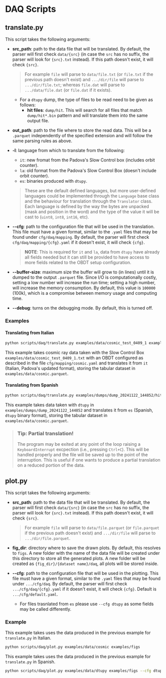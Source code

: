 # DAQ Scripts

## translate.py

This script takes the following arguments:

- **src_path**: path to the data file that will be translated. 
By default, the parser will first check `data/{src}` (in case the `src` has no suffix, the parser will look for `{src}.txt` instead). If this path doesn't exist, it will check `{src}`.
    > For example `file` will parse to `data/file.txt` (or `file.txt` if the previous path doesn't exist) and `.../dir/file` will parse to `.../dir/file.txt`; whereas `file.dat` will parse to `.../data/file.dat` (or `file.dat` if it exists).
    
    - For a `dtupy` dump, the type of files to be read need to be given as follows:
        - **hit files**: `dump/hit`. This will search for all files that match `dump/hit*.bin` pattern and will translate them into the same output file.


- **out_path**: path to the file where to store the read data. This will be a `.parquet` independently of the specified extension and will follow the same parsing rules as above.

- **-l**: language from which to translate from the following:
    - `it`: new fromat from the Padova's Slow Control box (includes orbit counter).
    - `la`: old format from the Padova's Slow Control Box (doesn't include orbit counter).
    - `es`: binaries produced with `dtupy`.

    > These are the default defined languages, but more user-defined languages could be implemented through the `Language` base class and the behaviour for translation through the `Translator` class. Each language is defined by the way the bytes are unpacked (mask and position in the word) and the type of the value it will be cast to (`uint8`, `int8`, `int16`, etc).

- **--cfg**: path to the configuration file that will be used in the translation. This file must have a given format, similar to the `.yaml` files that may be found under `cfg/daq/mapping`. By default, the parser will first check `cfg/daq/mapping/{cfg}.yaml` if it doesn't exist, it will check `{cfg}`.
    > **NOTE**: This is required for `it` and `la`, data from `dtupy` have already all fields needed but it can still be provided to have access to more fields related to the OBDT setup configuration.

- **--buffer-size**: maximum size the buffer will grow to (in lines) until it is dumped to the output `.parquet` file. Since I/O is computationally costly, setting a low number will increase the run time; setting a high number, will increase the memory consumption. By default, this value is `100000` (100k), which is a compromise between memory usage and computing time.

- **--debug**: turns on the debugging mode. By default, this is turned off.


### Examples
#### Translating from Italian
```bash
python scripts/daq/translate.py examples/data/cosmic_test_0409_1 examples/data/cosmic -l it --cfg cosmic
```

This example takes cosmic ray data taken with the Slow Control Box `examples/data/cosmic_test_0409_1.txt` with an OBDT configured as described in the file `cfg/mapping/cosmic.yaml` and translates it from `it` (Italian, Padova's updated format), storing the tabular dataset in `examples/data/cosmic.parquet`.

#### Translating from Spanish
```bash
python scripts/daq/translate.py examples/dumps/dump_20241122_144852/hits examples/data/dtupy -l es
```

This example takes data taken with `dtupy` in `examples/dumps/dump_20241122_144852` and translates it from `es` (Spanish, `dtupy` binary format), storing the tabular dataset in `examples/data/cosmic.parquet`.


> ### Tip: Partial translation!
> The program may be exited at any point of the loop raising a `KeyboardInterrupt` excpection (i.e., pressing `Ctrl+C`). This will be handled properly and the file will be saved up to the point of the interruption. This is useful if one wants to produce a partial translation on a reduced portion of the data.

## plot.py

This script takes the following arguments:

- **src_path**: path to the data file that will be translated. 
By default, the parser will first check `data/{src}` (in case the `src` has no suffix, the parser will look for `{src}.txt` instead). If this path doesn't exist, it will check `{src}`.
    > For example `file` will parse to `data/file.parquet` (or `file.parquet` if the previous path doesn't exist) and `.../dir/file` will parse to `.../dir/file.parquet`.

- **fig_dir**: directory where to save the drawn plots.
By default, this resolves to `figs`. A new folder with the name of the data file will be created under this directory to store all the generated plots. A new folder will be created as `{fig_dir}/{dataset name}/daq`, all plots will be stored inside.

- **--cfg**: path to the configuration file that will be used in the plotting. This file must have a given format, similar to the `.yaml` files that may be found under `.../cfg/daq`. By default, the parser will first check `.../cfg/daq/{cfg}.yaml` if it doesn't exist, it will check `{cfg}`. Default is `.../cfg/default.yaml`.
    - For files trasnlated from `es` please use `--cfg dtupy` as some fields may be called differently.


### Example
This example takes uses the data produced in the previous example for `translate.py` in Italian.
```bash
python scripts/daq/plot.py examples/data/cosmic examples/figs
```


This example takes uses the data produced in the previous example for `translate.py` in Spanish.
```bash
python scripts/daq/plot.py examples/data/dtupy examples/figs --cfg dtupy
```
